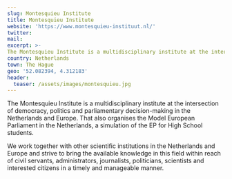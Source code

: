 ```yaml
---
slug: Montesquieu Institute
title: Montesquieu Institute
website: 'https://www.montesquieu-instituut.nl/'
twitter:
mail:
excerpt: >-
The Montesquieu Institute is a multidisciplinary institute at the intersection of democracy, politics and parliamentary decision-making in the Netherlands and Europe. That also organises the Model European Parliament in the Netherlands, a simulation of the EP for High School students.
country: Netherlands
town: The Hague
geo: '52.082394, 4.312183'
header:
  teaser: /assets/images/montesquieu.jpg
---
```


The Montesquieu Institute is a multidisciplinary institute at the intersection of democracy, politics and parliamentary decision-making in the Netherlands and Europe. That also organises the Model European Parliament in the Netherlands, a simulation of the EP for High School students.

We work together with other scientific institutions in the Netherlands and Europe and strive to bring the available knowledge in this field within reach of civil servants, administrators, journalists, politicians, scientists and interested citizens in a timely and manageable manner.
